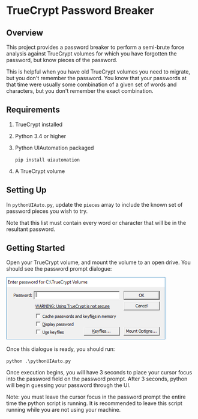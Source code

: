 # TrueCrypt Password Breaker 

## Overview 

This project provides a password breaker to perform a semi-brute force analysis against TrueCrypt volumes for which you have forgotten the password, but know pieces of the password. 

This is helpful when you have old TrueCrypt volumes you need to migrate, but you don't remember the password. You know that your passwords at that time were usually some combination of a given set of words and characters, but you don't remember the exact combination. 

## Requirements 

1. TrueCrypt installed 
2. Python 3.4 or higher 
3. Python UIAutomation packaged 

    `pip install uiautomation`

4. A TrueCrypt volume 

## Setting Up 

In `pythonUIAuto.py`, update the `pieces` array to include the known set of password pieces you wish to try. 

Note that this list must contain every word or character that will be in the resultant password. 

## Getting Started 

Open your TrueCrypt volume, and mount the volume to an open drive. You should see the password prompt dialogue:

![Password Prompt Screenshot](./images/TrueCryptPassword.png)


Once this dialogue is ready, you should run:

`python .\pythonUIAuto.py`

Once execution begins, you will have 3 seconds to place your cursor focus into the password field on the password prompt. After 3 seconds, python will begin guessing your password through the UI. 

Note: you must leave the cursor focus in the password prompt the entire time the python script is running. It is recommended to leave this script running while you are not using your machine. 